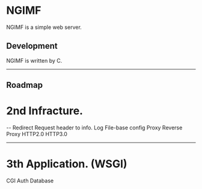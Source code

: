 # NGIMF
NGIMF is a simple web server.

## Development
NGIMF is written by C.


-----------------------------------
Roadmap
-----------------------------------
# 2nd Infracture. 

-- Redirect
Request header to info.
Log
File-base config
Proxy
Reverse Proxy
HTTP2.0 HTTP3.0

-----------------------------------
# 3th Application. (WSGI) 
CGI
Auth
Database